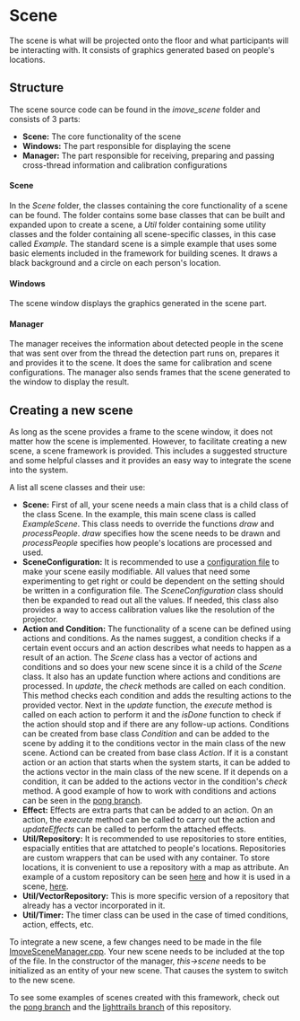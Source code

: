 # Scene
The scene is what will be projected onto the floor and what participants will be interacting with. It consists of graphics generated based on people's locations.

## Structure
The scene source code can be found in the *imove_scene* folder and consists of 3 parts:
- **Scene:** The core functionality of the scene
- **Windows:** The part responsible for displaying the scene
- **Manager:** The part responsible for receiving, preparing and passing cross-thread information and calibration configurations

#### Scene
In the *Scene* folder, the classes containing the core functionality of a scene can be found. The folder contains some base classes that can be built and expanded upon to create a scene, a *Util* folder containing some utility classes and the folder containing all scene-specific classes, in this case called *Example*. The standard scene is a simple example that uses some basic elements included in the framework for building scenes. It draws a black background and a circle on each person's location.   

#### Windows
The scene window displays the graphics generated in the scene part.

#### Manager
The manager receives the information about detected people in the scene that was sent over from the thread the detection part runs on, prepares it and provides it to the scene. It does the same for calibration and scene configurations. The manager also sends frames that the scene generated to the window to display the result. 

## Creating a new scene
As long as the scene provides a frame to the scene window, it does not matter how the scene is implemented. However, to facilitate creating a new scene, a scene framework is provided. This includes a suggested structure and some helpful classes and it provides an easy way to integrate the scene into the system. 

A list all scene classes and their use:
- **Scene:** First of all, your scene needs a main class that is a child class of the class Scene. In the example, this main scene class is called *ExampleScene*. This class needs to override the functions *draw* and *processPeople*. *draw* specifies how the scene needs to be drawn and *processPeople* specifies how people's locations are processed and used.
- **SceneConfiguration:** It is recommended to use a [configuration file](https://github.com/Mari3/ICA/blob/master/Documentation/CalibrationAndConfiguration.md) to make your scene easily modifiable. All values that need some experimenting to get right or could be dependent on the setting should be written in a configuration file. The *SceneConfiguration* class should then be expanded to read out all the values. If needed, this class also provides a way to access calibration values like the resolution of the projector. 
- **Action and Condition:** The functionality of a scene can be defined using actions and conditions. As the names suggest, a condition checks if a certain event occurs and an action describes what needs to happen as a result of an action. The *Scene* class has a vector of actions and conditions and so does your new scene since it is a child of the *Scene* class. It also has an update function where actions and conditions are processed. In *update*, the *check* methods are called on each condition. This method checks each condition and adds the resulting actions to the provided vector. Next in the *update* function, the *execute* method is called on each action to perform it and the *isDone* function to check if the action should stop and if there are any follow-up actions. Conditions can be created from base class *Condition* and can be added to the scene by adding it to the conditions vector in the main class of the new scene. Actiond can be created from base class *Action*. If it is a constant action or an action that starts when the system starts, it can be added to the actions vector in the main class of the new scene. If it depends on a condition, it can be added to the actions vector in the condition's *check* method. A good example of how to work with conditions and actions can be seen in the [pong branch](https://github.com/Mari3/ICA/tree/pong/imove_scene/src/Scene/Pong).  
- **Effect:** Effects are extra parts that can be added to an action. On an action, the *execute* method can be called to carry out the action and *updateEffects* can be called to perform the attached effects.
- **Util/Repository:** It is recommended to use repositories to store entities, espacially entities that are attatched to people's locations. Repositories are custom wrappers that can be used with any container. To store locations, it is convenient to use a repository with a map as attribute. An example of a custom repository can be seen [here](https://github.com/Mari3/ICA/blob/master/imove_scene/src/Scene/Example/CircleRepository.h) and how it is used in a scene, [here](https://github.com/Mari3/ICA/blob/master/imove_scene/src/Scene/Example/ExampleScene.cpp). 
- **Util/VectorRepository:** This is more specific version of a repository that already has a vector incorporated in it.
- **Util/Timer:** The timer class can be used in the case of timed conditions, action, effects, etc.

To integrate a new scene, a few changes need to be made in the file [ImoveSceneManager.cpp](https://github.com/Mari3/ICA/blob/master/imove_scene/src/ImoveSceneManager.cpp). Your new scene needs to be included at the top of the file. In the constructor of the manager, *this->scene* needs to be initialized as an entity of your new scene. That causes the system to switch to the new scene.

To see some examples of scenes created with this framework, check out the [pong branch](https://github.com/Mari3/ICA/tree/pong/imove_scene/src) and the [lighttrails branch](https://github.com/Mari3/ICA/tree/lighttrails/imove_scene/src) of this repository.
